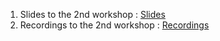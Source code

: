 1. Slides to the 2nd workshop : [Slides](https://docs.google.com/presentation/d/1yINT1ow9OrnAL-SfIJyMFAxThX4ssQIcrK8Rkv1PqEo/edit#slide=id.p)
2. Recordings to the 2nd workshop : [Recordings](https://drive.google.com/drive/folders/1M1rsqS4ogZmJXV-u5Hx0Vcq2q6omsOfU)
